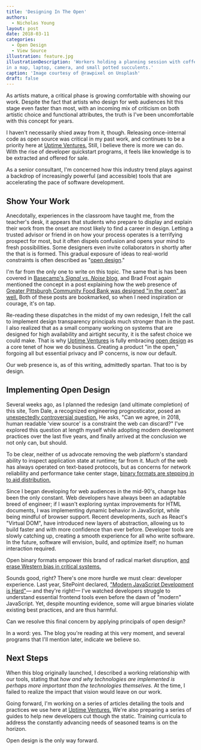 ```yaml
---
title: 'Designing In The Open'
authors:
  - Nicholas Young
layout: post
date: 2018-03-11
categories:
  - Open Design
  - View Source
illustration: feature.jpg
illustrationDescription: 'Workers holding a planning session with coffee around a worktable covered
in a map, laptop, camera, and small potted succulents.'
caption: 'Image courtesy of @rawpixel on Unsplash'
draft: false 
---
```

As artists mature, a critical phase is growing comfortable with showing our work. Despite the fact that artists who design for web audiences hit this stage even faster than most, with an incoming mix of criticism on both artistic choice and functional attributes, the truth is I've been uncomfortable with this concept for years.

I haven't necessarily shied away from it, though. Releasing once-internal code as open source was critical in my past work, and continues to be a priority here at [Uptime Ventures.][uv] Still, I believe there is more we can do. With the rise of developer quickstart programs, it feels like knowledge is to be extracted and offered for sale.

As a senior consultant, I'm concerned how this industry trend plays against a backdrop of increasingly powerful (and accessible) tools that are accelerating the pace of software development.

## Show Your Work

Anecdotally, experiences in the classroom have taught me, from the teacher's desk, it appears that students who prepare to display and explain their work from the onset are most likely to find a career in design. Letting a trusted advisor or friend in on how your process operates is a terrifying prospect for most, but it often dispels confusion and opens your mind to fresh possibilities. Some designers even invite collaborators in shortly after the that is is formed. This gradual exposure of ideas to real-world constraints is often described as "[open design][open-design]."

I'm far from the only one to write on this topic. The same that is has been covered in [Basecamp's *Signal vs. Noise* blog][svn], and Brad Frost again mentioned the concept in a post explaining how the web presence of [Greater Pittsburgh Community Food Bank was designed "in the open" as well.][frost] Both of these posts are bookmarked, so when I need inspiration or courage, it's on tap.

Re-reading these dispatches in the midst of my own redesign, I felt the call to implement design transparency principals much stronger than in the past. I also realized that as a small company working on systems that are designed for high availability and airtight security, it is the safest choice we could make. That is why [Uptime Ventures][uv] is fully embracing [open design][open-design] as a core tenet of how we do business. Creating a product "in the open," forgoing all but essential privacy and IP concerns, is now our default.

Our web presence is, as of this writing, admittedly spartan. That too is by design.

## Implementing Open Design

Several weeks ago, as I planned the redesign (and ultimate completion) of this site, Tom Dale, a recognized engineering prognosticator, posed an [unexpectedly controversial question.][tom-dale-q] He asks, "Can we agree, in 2018, human readable 'view source' is a constraint the web can discard?" I've explored this question at length myself while adopting modern development practices over the last five years, and finally arrived at the conclusion we not only can, but should.

To be clear, neither of us advocate removing the web platform's standard ability to inspect application state at runtime; far from it. Much of the web has always operated on text-based protocols, but as concerns for network reliability and performance take center stage, [binary formats are stepping in to aid distribution.][wasm]

Since I began developing for web audiences in the mid-90's, change has been the only constant. Web developers have always been an adaptable breed of engineer; if I wasn't exploring syntax improvements for HTML documents, I was implementing dynamic behavior in JavaScript, while being mindful of browser support. Recent developments, such as React's "Virtual DOM", have introduced new layers of abstraction, allowing us to build faster and with more confidence than ever before. Developer tools are slowly catching up, creating a smooth experience for all who write software. In the future, software will envision, build, and optimize itself; no human interaction required.

Open binary formats empower this brand of radical market disruption, [and erase Western bias in critical systems.][tom-dale-w]

Sounds good, right? There's one more hurdle we must clear: developer experience. Last year, SitePoint declared, ["Modern JavaScript Development is Hard"][sitepoint]&mdash; and they're right!&mdash; I've watched developers struggle to understand essential frontend tools even before the dawn of "modern" JavaScript. Yet, despite mounting evidence, some will argue binaries violate existing best practices, and are thus harmful.

Can we resolve this final concern by applying principals of open design?

In a word: yes. The blog you're reading at this very moment, and several programs that I'll mention later, indicate we believe so.

## Next Steps

When this blog originally launched, I described a working relationship with our tools, stating that *how and why technologies are implemented is perhaps more important than the technologies themselves.* At the time, I failed to realize the impact that vision would leave on our work.

Going forward, I'm working on a series of articles detailing the tools and practices we use here at [Uptime Ventures.][uv] We're also preparing a series of guides to help new developers cut though the static. Training curricula to address the constantly advancing needs of seasoned teams is on the horizon.

Open design is the only way forward.

[uv]: /
[svn]: https://signalvnoise.com/posts/2928-designing-in-the-open
[frost]: http://bradfrost.com/blog/post/designing-in-the-open/
[open-design]: https://en.wikipedia.org/wiki/Open_design
[tom-dale-q]: https://twitter.com/tomdale/status/965681976199077889
[tom-dale-w]: https://twitter.com/tomdale/status/966045543112871937
[sitepoint]: https://www.sitepoint.com/modern-javascript-development-hard/
[wasm]: http://webassembly.org/ 
